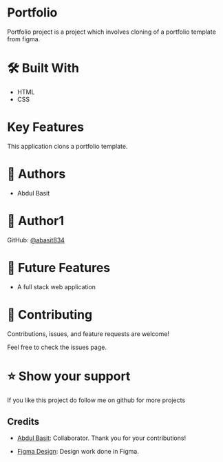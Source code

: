 # Portfolio

Portfolio project is a project which involves cloning of a portfolio template from figma.

# 🛠 Built With

- HTML
- CSS

# Key Features


This application clons a portfolio template. 


# 👥 Authors
- Abdul Basit

# 👤 Author1

GitHub: [@abasit834](https://github.com/abasit834)


# 🔭 Future Features


- A full stack web application


# 🤝 Contributing
Contributions, issues, and feature requests are welcome!

Feel free to check the issues page.


# ⭐️ Show your support


If you like this project do follow me on github for more projects

## Credits

- [Abdul Basit](https://github.com/abasit834): Collaborator. Thank you for your contributions!

- [Figma Design](https://www.figma.com/file/l7SqJ3ZfkAKih9sFxvWSR4/Microverse-Student-Project-1?type=design&node-id=39-122&mode=design&t=J7NUiZDWz3hvKtQD-0): Design work done in Figma.
